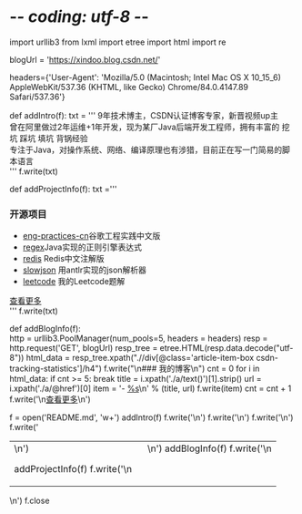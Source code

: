 # -*- coding: utf-8 -*-
import urllib3
from lxml import etree
import html
import re

blogUrl = 'https://xindoo.blog.csdn.net/'

headers={'User-Agent': 'Mozilla/5.0 (Macintosh; Intel Mac OS X 10_15_6) AppleWebKit/537.36 (KHTML, like Gecko) Chrome/84.0.4147.89 Safari/537.36'} 

def addIntro(f):
	txt = ''' 
9年技术博主，CSDN认证博客专家，新晋视频up主  
曾在阿里做过2年运维+1年开发，现为某厂Java后端开发工程师，拥有丰富的 挖坑 踩坑 填坑 背锅经验     
专注于Java，对操作系统、网络、编译原理也有涉猎，目前正在写一门简易的脚本语言   
''' 
	f.write(txt)

def addProjectInfo(f):
	txt ='''
### 开源项目  
- [eng-practices-cn](https://github.com/xindoo/eng-practices-cn)谷歌工程实践中文版    
- [regex](https://github.com/xindoo/regex)Java实现的正则引擎表达式    
- [redis](https://github.com/xindoo/redis) Redis中文注解版  
- [slowjson](https://github.com/xindoo/slowjson) 用antlr实现的json解析器  
- [leetcode](https://github.com/xindoo/leetcode) 我的Leetcode题解   
   
[查看更多](https://github.com/xindoo/)     
	''' 
	f.write(txt) 


def addBlogInfo(f):  
	http = urllib3.PoolManager(num_pools=5, headers = headers)
	resp = http.request('GET', blogUrl)
	resp_tree = etree.HTML(resp.data.decode("utf-8"))
	html_data = resp_tree.xpath(".//div[@class='article-item-box csdn-tracking-statistics']/h4") 
	f.write("\n### 我的博客\n")
	cnt = 0
	for i in html_data: 
		if cnt >= 5:
			break
		title = i.xpath('./a/text()')[1].strip()
		url = i.xpath('./a/@href')[0] 
		item = '- [%s](%s)\n' % (title, url)
		f.write(item)
		cnt = cnt + 1
	f.write('\n[查看更多](https://xindoo.blog.csdn.net/)\n')

f = open('README.md', 'w+')
addIntro(f)
f.write('<table><tr>\n')
f.write('<td valign="top" width="50%">\n')

addProjectInfo(f)
f.write('\n</td>\n')
f.write('<td valign="top" width="50%">\n')
addBlogInfo(f)
f.write('\n</td>\n')
f.write('</tr></table>\n')
f.close

